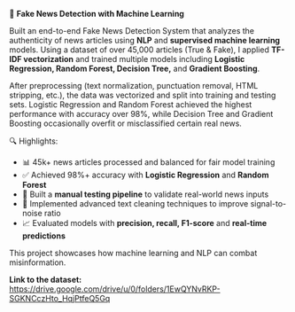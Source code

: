 📰 **Fake News Detection with Machine Learning**

Built an end-to-end Fake News Detection System that analyzes the authenticity of news articles using **NLP** and **supervised machine learning** models. Using a dataset of over 45,000 articles (True & Fake), I applied **TF-IDF vectorization** and trained multiple models including **Logistic Regression, Random Forest, Decision Tree,** and **Gradient Boosting**.

After preprocessing (text normalization, punctuation removal, HTML stripping, etc.), the data was vectorized and split into training and testing sets. Logistic Regression and Random Forest achieved the highest performance with accuracy over 98%, while Decision Tree and Gradient Boosting occasionally overfit or misclassified certain real news.

🔍 Highlights:

* 📊 45k+ news articles processed and balanced for fair model training
* ✅ Achieved 98%+ accuracy with **Logistic Regression** and **Random Forest**
* 🧪 Built a **manual testing pipeline** to validate real-world news inputs
* 🧼 Implemented advanced text cleaning techniques to improve signal-to-noise ratio
* 📈 Evaluated models with **precision, recall, F1-score** and **real-time predictions**

This project showcases how machine learning and NLP can combat misinformation.

**Link to the dataset:** https://drive.google.com/drive/u/0/folders/1EwQYNvRKP-SGKNCczHto_HqjPtfeQ5Gq
